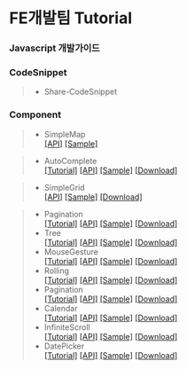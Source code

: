 # FE개발팀 Tutorial

### Javascript 개발가이드
>  

### CodeSnippet
> - Share-CodeSnippet

### Component
> - SimpleMap  <br>  [[API]](http://fe.nhnent.com:8080/jenkins/job/Component-SimpleMap/ws/doc/index.html) [[Sample]](http://fe.nhnent.com:8080/jenkins/job/Component-SimpleMap/ws/tutorial/default.html)

> - AutoComplete <br> [[Tutorial]](http://wiki.nhnent.com/pages/viewpage.action?pageId=241926666) [[API]](https://github.nhnent.com/pages/FE/Component-AutoComplete/)
[[Sample]](http://fetech.nhnent.com/svnrun/fetech/components/AutoComplete/expand1.html) [[Download]](https://github.nhnent.com/pages/FE/Component-AutoComplete/dist/)

> - SimpleGrid <br>  [[API]](http://fetech.nhnent.com/svnrun/fetech/components/SimpleGrid/doc/index.html) [[Sample]](http://fetech.nhnent.com/svnrun/fetech/components/SimpleGrid/sample/sample.concat.html) [[Download]](http://fetech.nhnent.com/svnrun/fetech/components/SimpleGrid/release/Component-SimpleGrid.zip)

> - Pagination <br>  [[Tutorial]]() [[API]]() [[Sample]]() [[Download]]()
> - Tree       <br>  [[Tutorial]]() [[API]]() [[Sample]]() [[Download]]()
> - MouseGesture <br>   [[Tutorial]](https://github.nhnent.com/FE/Component-MouseGesture/wiki) [[API]](http://github.nhnent.com/pages/FE/Component-MouseGesture/) [[Sample]](http://github.nhnent.com/pages/FE/Component-MouseGesture/sample/index.html) [[Download]](https://github.nhnent.com/pages/FE/Component-MouseGesture/dist/)
> - Rolling <br> [[Tutorial]]() [[API]]() [[Sample]]() [[Download]]()
> - Pagination <br> [[Tutorial]]() [[API]]() [[Sample]]() [[Download]]()
> - Calendar <br> [[Tutorial]]() [[API]]() [[Sample]]() [[Download]]()
> - InfiniteScroll  <br> [[Tutorial]]() [[API]]() [[Sample]]() [[Download]]()
> - DatePicker <br> [[Tutorial]]() [[API]]() [[Sample]]() [[Download]]()
